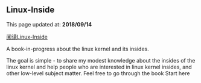 ## Linux-Inside ##

This page updated at: **2018/09/14**

[阅读Linux-Inside](http://www.itsmycloud.tech:81)

A book-in-progress about the linux kernel and its insides.

The goal is simple - to share my modest knowledge about the insides of the linux kernel and help people who are interested in linux kernel insides, and other low-level subject matter. Feel free to go through the book Start here